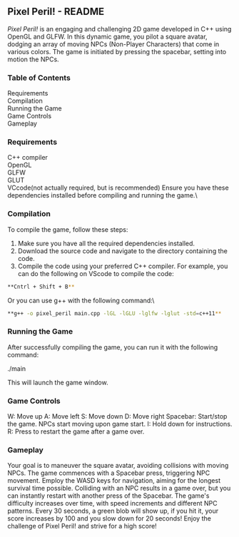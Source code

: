 ## Pixel Peril! - README

*Pixel Peril!* is an engaging and challenging 2D game developed in C++ using OpenGL and GLFW. In this dynamic game, you pilot a square avatar, dodging an array of moving NPCs (Non-Player Characters) that come in various colors. The game is initiated by pressing the spacebar, setting into motion the NPCs.

### Table of Contents

Requirements\
Compilation\
Running the Game\
Game Controls\
Gameplay

### Requirements

C++ compiler\
OpenGL\
GLFW\
GLUT\
VCcode(not actually required, but is recommended)
Ensure you have these dependencies installed before compiling and running the game.\

### Compilation

To compile the game, follow these steps:

1. Make sure you have all the required dependencies installed.
2. Download the source code and navigate to the directory containing the code.
3. Compile the code using your preferred C++ compiler. For example, you can do the following on VScode to compile the code:
```bash
**Cntrl + Shift + B**
```
Or you can use g++ with the following command:\
```bash
**g++ -o pixel_peril main.cpp -lGL -lGLU -lglfw -lglut -std=c++11**
```

### Running the Game
After successfully compiling the game, you can run it with the following command:

./main

This will launch the game window.

### Game Controls
W: Move up
A: Move left
S: Move down
D: Move right
Spacebar: Start/stop the game. NPCs start moving upon game start.
I: Hold down for instructions.
R: Press to restart the game after a game over.

### Gameplay
Your goal is to maneuver the square avatar, avoiding collisions with moving NPCs.
The game commences with a Spacebar press, triggering NPC movement.
Employ the WASD keys for navigation, aiming for the longest survival time possible.
Colliding with an NPC results in a game over, but you can instantly restart with another press of the Spacebar.
The game's difficulty increases over time, with speed increments and different NPC patterns.
Every 30 seconds, a green blob will show up, if you hit it, your score increases by 100 and you slow down for 20 seconds!
Enjoy the challenge of Pixel Peril! and strive for a high score!
